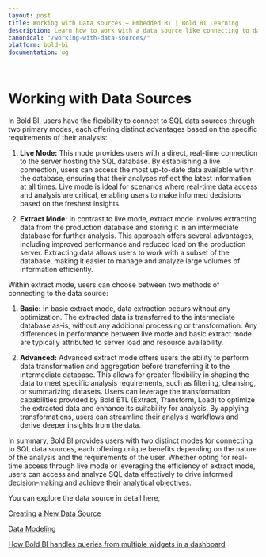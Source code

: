 ```yaml
---
layout: post
title: Working with Data sources – Embedded BI | Bold BI Learning
description: Learn how to work with a data source like connecting to data, creating a data source, transforming data, etc. in Bold BI deployed in your server.
canonical: "/working-with-data-sources/"
platform: bold-bi
documentation: ug

---
```


# Working with Data Sources

In Bold BI, users have the flexibility to connect to SQL data sources through two primary modes, each offering distinct advantages based on the specific requirements of their analysis:
 
1. **Live Mode:** This mode provides users with a direct, real-time connection to the server hosting the SQL database. By establishing a live connection, users can access the most up-to-date data available within the database, ensuring that their analyses reflect the latest information at all times. Live mode is ideal for scenarios where real-time data access and analysis are critical, enabling users to make informed decisions based on the freshest insights.
 
2. **Extract Mode:** In contrast to live mode, extract mode involves extracting data from the production database and storing it in an intermediate database for further analysis. This approach offers several advantages, including improved performance and reduced load on the production server. Extracting data allows users to work with a subset of the database, making it easier to manage and analyze large volumes of information efficiently.
 
Within extract mode, users can choose between two methods of connecting to the data source:
 
  1. **Basic:** In basic extract mode, data extraction occurs without any optimization. The extracted data is transferred to the intermediate database as-is, without any additional processing or transformation. Any differences in performance between live mode and basic extract mode are typically attributed to server load and resource availability.
 
  2. **Advanced:** Advanced extract mode offers users the ability to perform data transformation and aggregation before transferring it to the intermediate database. This allows for greater flexibility in shaping the data to meet specific analysis requirements, such as filtering, cleansing, or summarizing datasets. Users can leverage the transformation capabilities provided by Bold ETL (Extract, Transform, Load) to optimize the extracted data and enhance its suitability for analysis. By applying transformations, users can streamline their analysis workflows and derive deeper insights from the data.
 
In summary, Bold BI provides users with two distinct modes for connecting to SQL data sources, each offering unique benefits depending on the nature of the analysis and the requirements of the user. Whether opting for real-time access through live mode or leveraging the efficiency of extract mode, users can access and analyze SQL data effectively to drive informed decision-making and achieve their analytical objectives.

You can explore the data source in detail here,

[Creating a New Data Source](/working-with-data-sources/creating-a-new-data-source/)

[Data Modeling](/working-with-data-sources/data-modeling/)

[How Bold BI handles queries from multiple widgets in a dashboard](/working-with-data-sources/how-boldbi-handles-queries-from-multiple-widgets-in-a-dashboard/)